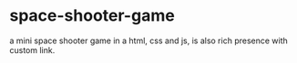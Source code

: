 # space-shooter-game
a mini space shooter game in a html, css and js, is also rich presence with custom link.




